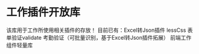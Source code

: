 # 工作插件开放库
该库用于工作所使用相关插件的存放！
目前已有：Excel转Json插件
		  lessCss
		  表单验证validate
		  考勤验证（可批量识别，基于Excel转Json插件拓展）
		  前端工作组件轻量库
